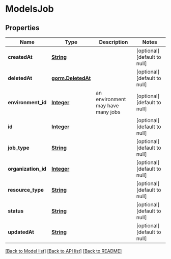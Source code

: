 # ModelsJob
## Properties

Name | Type | Description | Notes
------------ | ------------- | ------------- | -------------
**createdAt** | [**String**](string.md) |  | [optional] [default to null]
**deletedAt** | [**gorm.DeletedAt**](gorm.DeletedAt.md) |  | [optional] [default to null]
**environment\_id** | [**Integer**](integer.md) | an environment may have many jobs | [optional] [default to null]
**id** | [**Integer**](integer.md) |  | [optional] [default to null]
**job\_type** | [**String**](string.md) |  | [optional] [default to null]
**organization\_id** | [**Integer**](integer.md) |  | [optional] [default to null]
**resource\_type** | [**String**](string.md) |  | [optional] [default to null]
**status** | [**String**](string.md) |  | [optional] [default to null]
**updatedAt** | [**String**](string.md) |  | [optional] [default to null]

[[Back to Model list]](../README.md#documentation-for-models) [[Back to API list]](../README.md#documentation-for-api-endpoints) [[Back to README]](../README.md)


